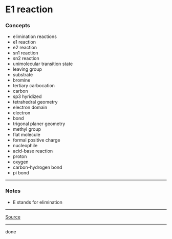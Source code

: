 # E1 reaction

### Concepts

- elimination reactions
- e1 reaction
- e2 reaction
- sn1 reaction
- sn2 reaction
- unimolecular transition state
- leaving group
- substrate
- bromine
- tertiary carbocation
- carbon
- sp3 hyridized
- tetrahedral geometry
- electron domain
- electron
- bond
- trigonal planer geometry
- methyl group
- flat molecule
- formal positive charge
- nucleophile
- acid-base reaction
- proton
- oxygen
- carbon-hydrogen bond
- pi bond

---

### Notes

- E stands for elimination

---

[Source](https://youtu.be/B02E4REukXE)

---

done